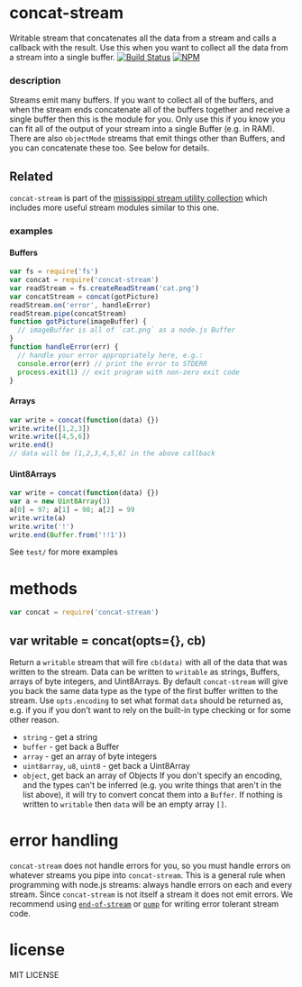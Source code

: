 # concat-stream
Writable stream that concatenates all the data from a stream and calls a callback with the result. Use this when you want to collect all the data from a stream into a single buffer.
[![Build Status](https://travis-ci.org/maxogden/concat-stream.svg?branch=master)](https://travis-ci.org/maxogden/concat-stream)
[![NPM](https://nodei.co/npm/concat-stream.png)](https://nodei.co/npm/concat-stream/)
### description
Streams emit many buffers. If you want to collect all of the buffers, and when the stream ends concatenate all of the buffers together and receive a single buffer then this is the module for you.
Only use this if you know you can fit all of the output of your stream into a single Buffer (e.g. in RAM).
There are also `objectMode` streams that emit things other than Buffers, and you can concatenate these too. See below for details.
## Related
`concat-stream` is part of the [mississippi stream utility collection](https://github.com/maxogden/mississippi) which includes more useful stream modules similar to this one.
### examples
#### Buffers
```js
var fs = require('fs')
var concat = require('concat-stream')
var readStream = fs.createReadStream('cat.png')
var concatStream = concat(gotPicture)
readStream.on('error', handleError)
readStream.pipe(concatStream)
function gotPicture(imageBuffer) {
  // imageBuffer is all of `cat.png` as a node.js Buffer
}
function handleError(err) {
  // handle your error appropriately here, e.g.:
  console.error(err) // print the error to STDERR
  process.exit(1) // exit program with non-zero exit code
}
```
#### Arrays
```js
var write = concat(function(data) {})
write.write([1,2,3])
write.write([4,5,6])
write.end()
// data will be [1,2,3,4,5,6] in the above callback
```
#### Uint8Arrays
```js
var write = concat(function(data) {})
var a = new Uint8Array(3)
a[0] = 97; a[1] = 98; a[2] = 99
write.write(a)
write.write('!')
write.end(Buffer.from('!!1'))
```
See `test/` for more examples
# methods
```js
var concat = require('concat-stream')
```
## var writable = concat(opts={}, cb)
Return a `writable` stream that will fire `cb(data)` with all of the data that
was written to the stream. Data can be written to `writable` as strings,
Buffers, arrays of byte integers, and Uint8Arrays.
By default `concat-stream` will give you back the same data type as the type of the first buffer written to the stream. Use `opts.encoding` to set what format `data` should be returned as, e.g. if you if you don't want to rely on the built-in type checking or for some other reason.
* `string` - get a string
* `buffer` - get back a Buffer
* `array` - get an array of byte integers
* `uint8array`, `u8`, `uint8` - get back a Uint8Array
* `object`, get back an array of Objects
If you don't specify an encoding, and the types can't be inferred (e.g. you write things that aren't in the list above), it will try to convert concat them into a `Buffer`.
If nothing is written to `writable` then `data` will be an empty array `[]`.
# error handling
`concat-stream` does not handle errors for you, so you must handle errors on whatever streams you pipe into `concat-stream`. This is a general rule when programming with node.js streams: always handle errors on each and every stream. Since `concat-stream` is not itself a stream it does not emit errors.
We recommend using [`end-of-stream`](https://npmjs.org/end-of-stream) or [`pump`](https://npmjs.org/pump) for writing error tolerant stream code.
# license
MIT LICENSE
